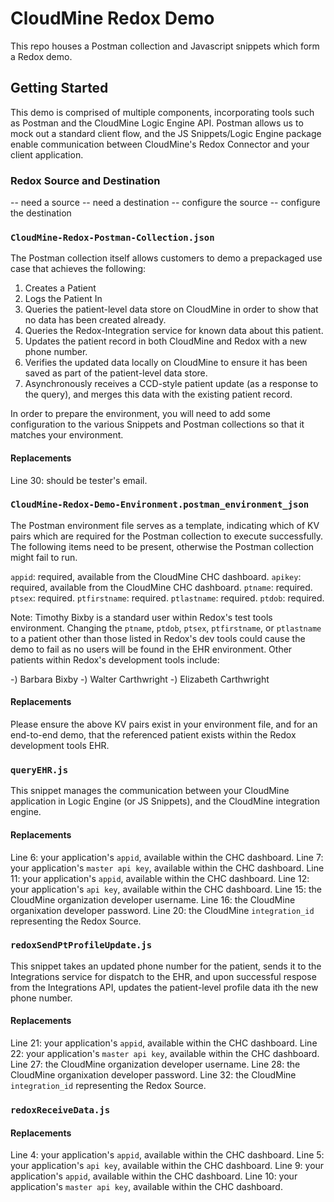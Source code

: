 # CloudMine Redox Demo
This repo houses a Postman collection and Javascript snippets which form a Redox demo.

## Getting Started
This demo is comprised of multiple components, incorporating tools such as Postman and the CloudMine Logic Engine API. Postman allows us to mock out a standard client flow, and the JS Snippets/Logic Engine package enable communication between CloudMine's Redox Connector and your client application. 

### Redox Source and Destination

-- need a source
-- need a destination
-- configure  the source
-- configure the destination 

### `CloudMine-Redox-Postman-Collection.json`
The Postman collection itself allows customers to demo a prepackaged use case that achieves the following:

1) Creates a Patient
2) Logs the Patient In
3) Queries the patient-level data store on CloudMine in order to show that no data has been created already. 
4) Queries the Redox-Integration service for known data about this patient.
5) Updates the patient record in both CloudMine and Redox with a new phone number. 
6) Verifies the updated data locally on CloudMine to ensure it has been saved as part of the patient-level data store. 
7) Asynchronously receives a CCD-style patient update (as a response to the query), and merges this data with the existing patient record. 

In order to prepare the environment, you will need to add some configuration to the various Snippets and Postman collections so that it matches your environment. 

#### Replacements
Line 30: should be tester's email. 

### `CloudMine-Redox-Demo-Environment.postman_environment_json`
The Postman environment file serves as a template, indicating which of KV pairs which are required for the Postman collection to execute successfully. The following items need to be present, otherwise the Postman collection might fail to run. 

`appid`: required, available from the CloudMine CHC dashboard. 
`apikey`: required, available from the CloudMine CHC dashboard.
`ptname`: required. 
`ptsex`: required.
`ptfirstname`: required.
`ptlastname`: required.
`ptdob`: required. 

Note: Timothy Bixby is a standard user within Redox's test tools environment. Changing the `ptname`, `ptdob`, `ptsex`, `ptfirstname`, or `ptlastname` to a patient other than those listed in Redox's dev tools could cause the demo to fail as no users will be found in the EHR environment. Other patients within Redox's development tools include: 

-) Barbara Bixby
-) Walter Carthwright
-) Elizabeth Carthwright 

#### Replacements

Please ensure the above KV pairs exist in your environment file, and for an end-to-end demo, that the referenced patient exists within the Redox development tools EHR. 

### `queryEHR.js`

This snippet manages the communication between your CloudMine application in Logic Engine (or JS Snippets), and the CloudMine integration engine.

#### Replacements
Line 6: your application's `appid`, available within the CHC dashboard. 
Line 7: your application's `master api key`, available within the CHC dashboard.
Line 11: your application's `appid`, available within the CHC dashboard. 
Line 12: your application's `api key`, available within the CHC dashboard.
Line 15: the CloudMine organization developer username.
Line 16: the CloudMine organixation developer password. 
Line 20: the CloudMine `integration_id` representing the Redox Source.

### `redoxSendPtProfileUpdate.js`

This snippet takes an updated phone number for the patient, sends it to the Integrations service for dispatch to the EHR, and upon successful respose from the Integrations API, updates the patient-level profile data ith the new phone number. 

#### Replacements
Line 21: your application's `appid`, available within the CHC dashboard. 
Line 22: your application's `master api key`, available within the CHC dashboard.
Line 27: the CloudMine organization developer username.
Line 28: the CloudMine organixation developer password. 
Line 32: the CloudMine `integration_id` representing the Redox Source.

### `redoxReceiveData.js`

#### Replacements
Line 4: your application's `appid`, available within the CHC dashboard. 
Line 5: your application's `api key`, available within the CHC dashboard.
Line 9: your application's `appid`, available within the CHC dashboard. 
Line 10: your application's `master api key`, available within the CHC dashboard.
